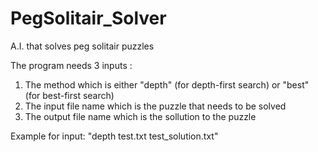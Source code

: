 # PegSolitair_Solver
A.I. that solves peg solitair puzzles

The program needs 3 inputs :
  1) The method which is either "depth" (for depth-first search) or "best" (for best-first search)
  2) The input file name which is the puzzle that needs to be solved
  3) The output file name which is the sollution to the puzzle

Example for input: "depth test.txt test_solution.txt"
